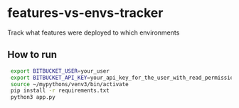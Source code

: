 # features-vs-envs-tracker
Track what features were deployed to which environments

## How to run
```sh
 export BITBUCKET_USER=your_user
 export BITBUCKET_API_KEY=your_api_key_for_the_user_with_read_permissions
 source ~/mypythons/venv3/bin/activate
 pip install -r requirements.txt
 python3 app.py
```
